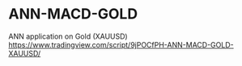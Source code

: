 # ANN-MACD-GOLD
ANN application on Gold (XAUUSD)
https://www.tradingview.com/script/9jPOCfPH-ANN-MACD-GOLD-XAUUSD/
